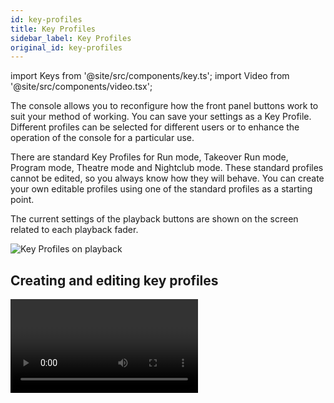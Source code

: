 ```yaml
---
id: key-profiles
title: Key Profiles
sidebar_label: Key Profiles
original_id: key-profiles
---
```


import Keys from '@site/src/components/key.ts';
import Video from '@site/src/components/video.tsx';

The console allows you to reconfigure how the front panel buttons work
to suit your method of working. You can save your settings as a Key
Profile. Different profiles can be selected for different users or to
enhance the operation of the console for a particular use.

There are standard Key Profiles for Run mode, Takeover Run mode, Program
mode, Theatre mode and Nightclub mode. These standard profiles cannot be
edited, so you always know how they will behave. You can create your own
editable profiles using one of the standard profiles as a starting
point.

The current settings of the playback buttons are shown on the screen
related to each playback fader.

![Key Profiles on playback](/docs/images/Playback-Faders-with-key-profiles-applied.png)

## Creating and editing key profiles

<Video videoId="CxHQV4sP_sA" title="Key Profiles" />

To create or edit a profile, go to the <strong>System</strong> menu (press <Keys.HardKey>Avo</Keys.HardKey> + <Keys.HardKey>Disk</Keys.HardKey>) then select <Keys.SoftKey>Key
Profiles</Keys.SoftKey>. You can then use the Manage Profiles menu to View, Edit,
Add, Delete or Rename profiles.

You can also create or edit key profiles in the <Keys.SoftKey>Handle</Keys.SoftKey> tab of
playback Options.

Key Profiles can also be viewed from the Show Library window as
described in [Show Library](../titan-basics/show-library.md#key-profiles-view) section.

When Adding a new profile, you can select an existing profile to copy
settings from.

You can also edit Key Profiles from Program mode by holding <Keys.HardKey>Avo</Keys.HardKey>,
then selecting <Keys.SoftKey>Edit Current Key Profile</Keys.SoftKey>. If the current key profile
is one of the non-editable system ones, you are prompted to add a new
profile or select an existing editable profile.

The current actions for the Black, Blue, Grey and Touch/Executor buttons are
shown on the left side of the screen. Once you select a key type from
the menu, the screen shows actions available for that type of button.
Only the Sapphire Touch has Black buttons, but Virtual Black buttons
can be used with the faders in the Virtual Fader window.

![Editing a Key Profile](/docs/images/Editing-a-Key-Profile.png)

## Actions for Buttons

The groups of keys you can set are as follows. The blue or grey
fixture/palette buttons only exist on the Pearl Expert, on other
consoles these settings will not do anything.

### Fixtures
The blue, grey or touch key can be allocated to <strong>Disabled</strong>,
<strong>Select</strong>, <strong>Flash</strong>, <strong>Swop</strong>, <strong>Latch</strong>.

> The "Latch" function is equivalent to
putting the fader to full for that fixture and touching again returns
the fader to 0.

### Groups
The blue, grey or touch key can be allocated to <strong>Disabled</strong>,
<strong>Select Group</strong>, <strong>Flash Fixtures</strong>, <strong>Timed Flash</strong>, <strong>Flash Master</strong>, **Timed Flash
Master<strong>, </strong>Swop Fixtures** - see [Fixture Groups](../controlling-fixtures/fixture-groups.md)
for more details.

>   The option <strong>Group/Flash takes precedence</strong> only applies to the Pearl Expert
    where it is possible to program a playback on a fader handle and use its
    flash button as group selector.

### Palettes

The palette key or touch button can be allocated to <strong>Disabled</strong> or <strong>Select Palette</strong>.

With <strong>Palette is fired ignoring/with its times</strong> you select whether to take palette
times into account when selecting a palette, see [Timed Palettes](../palettes/timing-with-palettes.md).
This setting is particularly useful when [Busking with palettes](../running-the-show/playback-controls.md#busking-with-palettes).

>   The option <strong>Palette/Flash takes precedence</strong> only applies to the Pearl Expert
    where it is possible to program a playback on a fader handle and use its
    flash button as palette selector.

### Cues

Keys and buttons can be allocated to <strong>Disabled</strong>, <strong>Flash</strong>, <strong>Timed Flash</strong>, 
<strong>Swop</strong>, <strong>Latch</strong>, <strong>Preload</strong>, <strong>Go</strong>, <strong>Tap Tempo</strong>, <strong>Release</strong>, <strong>Select If</strong>.

### Chases
Keys and buttons can be allocated to <strong>Disabled</strong>, <strong>Flash</strong>, <strong>Timed Flash</strong>,
<strong>Swop</strong>, <strong>Latch</strong>, <strong>Go</strong>, <strong>Stop</strong>, <strong>Preload</strong>, <strong>Connect</strong>, <strong>Tap Tempo</strong>, <strong>Release</strong>, <strong>Select If</strong>.

### Cue Lists

These affect [playback of cue lists](../cue-lists/cue-list-playback.md) and can be assigned to the handle's buttons:

Setting | Action
---|---
Disabled | The button will do nothing
Flash | All dimmer levels in the cue will flash to programmed level, when released the levels will return to previous level
Flash and Go | *As Flash*, but when button released the cue list will advance to the next cue
Timed Flash | *As Flash*, but fade in and out times will follow the cue times set
Timed Flash and Go | *As Flash and Go*, but cue list will advance on release
Swop | *As Flash*, but all other fixtures will black out
Latch | *As Flash*, but dimmers will remain active until button pressed again
Go | Cue list will advance to next cue using times
Stop | Stops all fades in the cue list at their current point
Preload | LTP channels of non-illuminated fixtures will move to positions in next cue
Connect | Connects this cue list to controls *(same as pressing <Keys.HardKey>Connect/Cue</Keys.HardKey> then select button of cue list)*
Tap Tempo | Set speed parameter by tapping the button
Next Cue - | Press repeatedly to select the next cue to be output, going backwards
Next Cue + | Press repeatedly to select next cue to output, going forwards
Review Live Cue | Replays the current cue using fade times
Cut Next Cue to Live | Fire the next cue ignoring its times
Snap Back | Cue list will snap back to previous cue without times
Go Back | Cue list will go back to previous cue using fade times
Release | Release the playback using programmed release time
Select If | Press to select all fixtures used in the current cue

### Macros
Can be set to <strong>Select</strong> or <strong>Disabled</strong>.

>   The option <strong>Macro/Flash takes precedence</strong> only applies to the Pearl Expert
    where it is possible to program a playback on a fader handle and use its
    flash button as macro selector.

### Options

Allows you to disable the quick record function (double tap
on empty handles).

### Masters

You can set different button options for <Keys.SoftKey>Standard Masters</Keys.SoftKey> and <Keys.SoftKey>Scene Master</Keys.SoftKey>.

For Standard Masters the options are <strong>Disabled</strong>, <strong>Selection</strong>, <strong>Flash</strong>, <strong>Latch</strong>, 
<strong>Connect</strong>, <strong>Tap Tempo</strong>, <strong>Nudge Up</strong>, <strong>Nudge Down</strong>, <strong>Release</strong>, <strong>Reset Multiplier</strong>, 
<strong>Multiplier x2</strong>, <strong>Freeze</strong>.

Some of these options only operate with particular types of master - the Multiplier options
are only for BPM masters, see
the [BPM Master Options](../running-the-show/playback-controls.md#bpm-master-options). 
Freeze can be useful to temporarily pause
shapes or chases, or does a blackout if used with an intensity master.

For Scene Master the options are <strong>Disabled</strong>, <strong>Preload Scene Mode</strong>, 
<strong>Exit Scene Mode</strong>, <strong>Enter Scene Mode</strong>, <strong>Commit Changes</strong>, 
<strong>Commit Changes and Exit Scene Mode</strong>, <strong>Enter or Exit Scene Mode</strong>, 
<strong>Enter or Commit Scene Mode</strong>,<strong>Reset Scene Mode</strong>. See 
[Scene Master](../running-the-show/playback-controls.md/#scene-master).

## Changing the Key Profile

To quickly change the Key Profile, hold the <Keys.HardKey>Avo</Keys.HardKey> button and press
<Keys.SoftKey>Select Key Profile</Keys.SoftKey>. This changes the global Key Profile used for all handles,
unless they have an individual Key Profile set as described below.

## Individual Key Profiles for playbacks

Each playback can have an individual Key Profile allocated to it. This
allows you to customise the panel button functions differently for each
playback. The Key Profile for the playback is selected using the
<Keys.SoftKey>Handles</Keys.SoftKey> option on playback Options. If the playback Key Profile is
set to <Keys.SoftKey>Global</Keys.SoftKey>, the default global profile for Cue / Chase / Cue List
is used.

You can quickly set the Key Profile for a playback by selecting the handle while holding the <Keys.HardKey>Options</Keys.HardKey> button
down.
